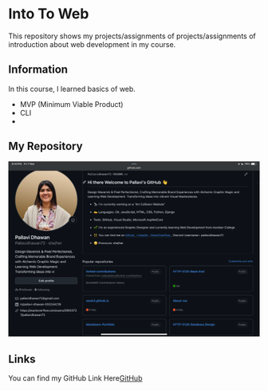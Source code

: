 # Into To Web
This repository shows my projects/assignments of projects/assignments of introduction about web development in my course.

## Information
In this course, I learned basics of web.

- MVP (Minimum Viable Product)
- CLI
- 
## My Repository
![Myrepo](Myrepository.PNG)

## Links
You can find my GitHub Link Here[GitHub](https://github.com/Pallavidhawan72)
